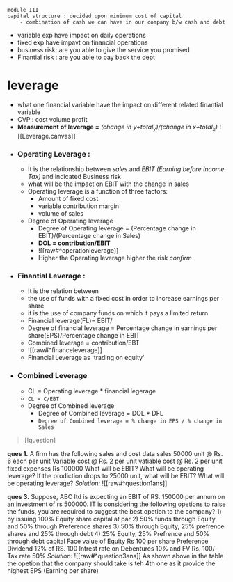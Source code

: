 ```
module III
capital structure : decided upon minimum cost of capital
	- combination of cash we can have in our company b/w cash and debt
```


- variable exp have impact on daily operations
- fixed exp have impavt on financial operations
- business risk: are you able to give the service you promised
- Finantial risk : are you able to pay back the dept

# leverage
- what one financial variable have the impact on different related finantial variable
- CVP : cost volume profit
- **Measurement of leverage =** *(change in y+total$_y$)/(change in x+total$_x$)*
![[Leverage.canvas]]
- ### Operating Leverage : 
	- It is the relationship between *sales* and *EBIT (Earning before Income Tax)* and indicated Business risk
	- what will be the impact on EBIT with the change in sales
	- Operating leverage is a  function of three factors:
		- Amount of fixed cost
		- variable contribution margin
		- volume of sales
	- Degree of Operating leverage 
		- Degree of Operating leverage = (Percentage change in EBIT)/(Percentage change in Sales)
		- **DOL = contribution/EBIT**
		- ![[raw#^operationleverage]]
		- Higher the Operating leverage higher the risk *confirm*
- ### Finantial Leverage : 
	- It is the relation between
	- the use of funds with a fixed cost in order to increase earnings per share
	- it is the use of company funds on which it pays a limited return
	- Financial leverage(FL)= EBIT/
	- Degree of financial leverage = Percentage change in earnings per share(EPS)/Percentage change in EBIT
	- Combined leverage = contribution/EBT
	- ![[raw#^financeleverage]]
	- Financial Leverage as 'trading on equity'
- ### Combined Leverage
	- CL = Operating leverage \* financial legerage
	- `CL = C/EBT`
	- Degree of Combined leverage
		- Degree of Combined leverage = DOL \* DFL
		- `Degree of Combined leverage = % change in EPS / % change in Sales`



>[!question]

**ques 1.** 
	A firm has the following sales and cost data sales 50000 unit @ Rs. 6 each per unit Variable cost @ Rs. 2 per unit vatiable cost @ Rs. 2 per unit fixed expenses Rs 100000 What will be EBIT? What will be operating leverage?
	If the prodiction drops to 25000 unit, what will be EBIT? What will be operating leverage?
*Solution:*
	![[raw#^question1ans]]


**ques 3.**
	Suppose, ABC ltd is expecting an EBIT of RS. 150000 per annum on an investment of rs 500000. IT is considering the following opetions to raise the funds, you are required to suggest the best opetion to the company?
		1) by issuing 100% Equity share capital at par
		2) 50% funds through Equity and 50% through Preference shares
		3) 50% through Equity, 25% prefrence shares and 25% through debt
		4) 25% Equity, 25% Prefrence and 50% through debt capital
	Face value of Equity Rs 100 per share
	Preference Dividend 12% of RS. 100
	Intrest rate on Debentures 10% and FV Rs. 100/-
	Tax rate 50%
*Solution:*
	![[raw#^question3ans]]
	As shown above in the table the opetion that the company should take is teh 4th one as it provide the highest EPS (Earning per share)